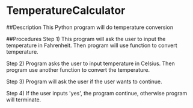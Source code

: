 # TemperatureCalculator

##Description
This Python program will do temperature conversion 

##Procedures
Step 1) This program will ask the user to input the temperature in Fahrenheit. Then program will use function to convert temperature.


Step 2) Program asks the user to input temperature in Celsius. Then program use another function to convert the temperature.


Step 3) Program will ask the user if the user wants to continue.


Step 4) If the user inputs 'yes', the program continue, otherwise program will terminate.
